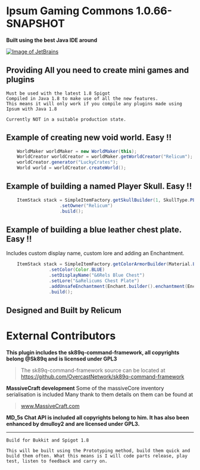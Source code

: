 Ipsum Gaming Commons 1.0.66-SNAPSHOT
===

**Built using the best Java IDE around**

[![Image of JetBrains](https://www.jetbrains.com/idea/docs/logo_intellij_idea.png)](https://www.jetbrains.com/idea/)


Providing All you need to create mini games and plugins
----

```
Must be used with the latest 1.8 Spigot
Compiled in Java 1.8 to make use of all the new features.
This means it will only work if you compile any plugins made using Ipsum with Java 1.8
```

```
Currently NOT in a suitable production state.
```

Example of creating new void world. Easy !!
---

```java
    WorldMaker worldMaker = new WorldMaker(this);
    WorldCreator worldCreator = worldMaker.getWorldCreator("Relicum");
    worldCreator.generator("LuckyCrates");
    World world = worldCreator.createWorld();
```

Example of building a named Player Skull. Easy !!
---

```java
    ItemStack stack = SimpleItemFactory.getSkullBuilder(1, SkullType.PLAYER)
                    .setOwner("Relicum")
                    .build();
```

Example of building a blue leather chest plate. Easy !!
---
Includes custom display name, custom lore and adding an Enchantment.

```java
    ItemStack stack = SimpleItemFactory.getColorArmorBuilder(Material.LEATHER_CHESTPLATE,1)
                .setColor(Color.BLUE)
                .setDisplayName("&6Rels Blue Chest")
                .setLore("&aRelicums Chest Plate")
                .addUnsafeEnchantment(Enchant.builder().enchantment(Enchantment.PROTECTION_ENVIRONMENTAL).level(3).force(true).build())
                .build();
```

Designed and Built by Relicum
-----

External Contributors
===
**This plugin includes the sk89q-command-framework,
all copyrights belong @Sk89q and is licensed under GPL3**
>The sk89q-command-framework source can be located at https://github.com/OvercastNetwork/sk89q-command-framework 

**MassiveCraft development**
Some of the massiveCore inventory serialisation is included
Many thank to them details on them can be found at
>www.MassiveCraft.com

**MD_5s Chat API is included all copyrights belong to him.
It has also been enhanced by dmulloy2 and are licensed under GPL3.**

--------


`Build for Bukkit and Spigot 1.8`

`This will be built using the Prototyping method, build them quick and build them often.
What this means is I will code parts release, play test, listen to feedback and carry on.`


